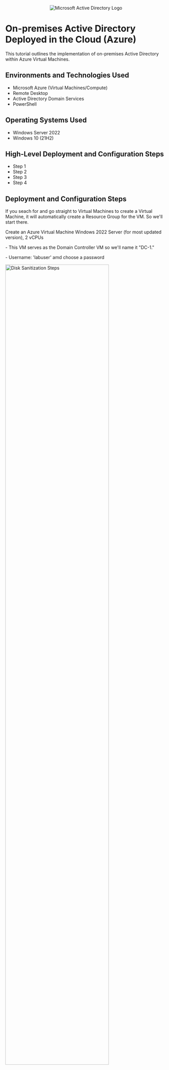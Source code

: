 <p align="center">
<img src="https://i.imgur.com/pU5A58S.png" alt="Microsoft Active Directory Logo"/>
</p>

<h1>On-premises Active Directory Deployed in the Cloud (Azure)</h1>
This tutorial outlines the implementation of on-premises Active Directory within Azure Virtual Machines.<br />


<h2>Environments and Technologies Used</h2>

- Microsoft Azure (Virtual Machines/Compute)
- Remote Desktop
- Active Directory Domain Services
- PowerShell

<h2>Operating Systems Used</h2>

- Windows Server 2022
- Windows 10 (21H2)

<h2>High-Level Deployment and Configuration Steps</h2>

- Step 1
- Step 2
- Step 3
- Step 4

<h2>Deployment and Configuration Steps</h2>

<p>
If you seach for and go straight to Virtual Machines to create a Virtual Machine, it will automatically create a Resource Group for the VM. So we'll start there. 
</p>

<p>
Create an Azure Virtual Machine Windows 2022 Server (for most updated version), 2 vCPUs
</p>
<p>
- This VM serves as the Domain Controller VM so we'll name it "DC-1." 
</p>
<p>
- Username: 'labuser' amd choose a password
</p>

<p>
<img src="https://i.imgur.com/WousP8v.png" height="80%" width="80%" alt="Disk Sanitization Steps"/>
</p>
<p>
<img src="https://i.imgur.com/ApcoWhJ.png" height="80%" width="80%" alt="Disk Sanitization Steps"/>
</p>

<p>
We will also create the guest/user VM simulating an external user logging into the directory. We'll call this VM "Client-1" and it will be on a Windows 10 with at least 2 vcpus. We'll use the same username 'labuser' and password for simplicity.
</p>
<p>
<img src="https://i.imgur.com/fHX7ziX.png" height="80%" width="80%" alt="Disk Sanitization Steps"/>
</p>
<p>
<img src="https://i.imgur.com/W4Ehh4S.png" height="80%" width="80%" alt="Disk Sanitization Steps"/>
</p>

<p>
Make sure the virtual network for the Client-1 VM is the same as for the DC-1 VM. For this example the Virtual Network is 'AD-Lab-Vnet.' As your Client-1 VM is creating, let's change the Networking Interface Controller (NIC) from 'dynamic' to 'static' for the Domain Controller VM. This means whether we turn off the desktop/unplug, the IP Configuration will not change for that server at all. Go to the DC-1 VM -> Networking -> "Networking Interface: dc1164 -> IP Configurations -> Select the IP configuration at bottom -> Click toggle from 'Dynamic' to 'Static' and then click 'Save.'
</p>
<p>
<img src="https://i.imgur.com/oamh45x.png" height="80%" width="80%" alt="Disk Sanitization Steps"/>
</p>
<p>
<img src="https://i.imgur.com/fk1cFq4.png" height="80%" width="80%" alt="Disk Sanitization Steps"/>
</p>
<p>
<img src="https://i.imgur.com/k5ScTLK.png" height="80%" width="80%" alt="Disk Sanitization Steps"/>
</p>
<p>
<img src="https://i.imgur.com/9hyjEuE.png" height="80%" width="80%" alt="Disk Sanitization Steps"/>
</p>
<p>
We now have two virtual machines to simulate the Domain Controller (Admin Capabilities) and Client (user) where we can simulate managing access control, password resets, file-sharing/permissions, etc. as well as see the impact on the user side of Active Directory software capability. 
</p> 
<br />

<h2>Deploy Active Directory</h2>

<p>
Now that we have both VMs created, we'll remote desktop login to both and test connectivity for both by opening the Windows Command Prompt and "ping" the private IP of DC-1 from Client 1 by typing 'ping -t 10.2.0.4 (DC-1's private IP address).
</p>

<p>
<img src="https://i.imgur.com/4IoFAOf.png" height="80%" width="80%" alt="Disk Sanitization Steps"/>
</p>
<p>
We see that we get a "timed out" response which mean DC-1's firewall settings have disabled ICMP. We can go to DC-1's "Windows Defender Firewall" and enable pinging by enabling in and outgoing ICMP messaging. 
<p>
<img src="https://i.imgur.com/LqTMz8S.png" height="80%" width="80%" alt="Disk Sanitization Steps"/>
</p>
<br />

<p>
Now let's install Active Directory on DC-1.
<p>
<br />
  
<p>
Now let's install Active Directory. Open Server Manager from the Start button on DC-1 and select 'Add Roles and Features'.
</p>

<p>
<img src="https://i.imgur.com/vn2H5J1.png" height="80%" width="80%" alt="Disk Sanitization Steps"/>
</p>
<p>
An install prompt will appear. Hit next until you get to the 'Server Roles' step in the install process. Check the box that says 'Active Directory Domanin Servers -> Next -> Install. 
<img src="https://i.imgur.com/Kf8O0rx.png" height="80%" width="80%" alt="Disk Sanitization Steps"/>
</p>
<br />
